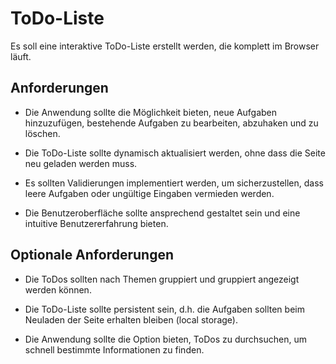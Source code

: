 # ToDo-Liste

Es soll eine interaktive ToDo-Liste erstellt werden, die komplett im Browser läuft.

## Anforderungen

- Die Anwendung sollte die Möglichkeit bieten, neue Aufgaben hinzuzufügen, bestehende Aufgaben zu bearbeiten, abzuhaken und zu löschen.

- Die ToDo-Liste sollte dynamisch aktualisiert werden, ohne dass die Seite neu geladen werden muss.

- Es sollten Validierungen implementiert werden, um sicherzustellen, dass leere Aufgaben oder ungültige Eingaben vermieden werden.

- Die Benutzeroberfläche sollte ansprechend gestaltet sein und eine intuitive Benutzererfahrung bieten.

## Optionale Anforderungen

- Die ToDos sollten nach Themen gruppiert und gruppiert angezeigt werden können.

- Die ToDo-Liste sollte persistent sein, d.h. die Aufgaben sollten beim Neuladen der Seite erhalten bleiben (local storage).

- Die Anwendung sollte die Option bieten, ToDos zu durchsuchen, um schnell bestimmte Informationen zu finden.
  